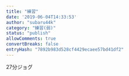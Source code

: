 ```yaml
---
title: "練習"
date: '2019-06-04T14:33:53'
author: "subaru44k"
category: "練習(弱)"
status: "publish"
allowComments: true
convertBreaks: false
entryHash: "7892b983d528cf4429ecaee57bd41df2"
---
```

27分ジョグ
